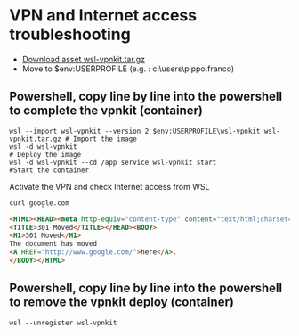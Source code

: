 # VPN and Internet access troubleshooting

- [Download asset wsl-vpnkit.tar.gz](https://github.com/sakai135/wsl-vpnkit/releases/)
- Move to $env:USERPROFILE (e.g. : c:\users\pippo.franco)

## Powershell, copy line by line into the powershell to complete the vpnkit (container)

```Shell
wsl --import wsl-vpnkit --version 2 $env:USERPROFILE\wsl-vpnkit wsl-vpnkit.tar.gz # Import the image
wsl -d wsl-vpnkit                                                                 # Deploy the image
wsl -d wsl-vpnkit --cd /app service wsl-vpnkit start                              #Start the container
```

Activate the VPN and check Internet access from WSL

```bash
curl google.com
```

```html
<HTML><HEAD><meta http-equiv="content-type" content="text/html;charset=utf-8">
<TITLE>301 Moved</TITLE></HEAD><BODY>
<H1>301 Moved</H1>
The document has moved
<A HREF="http://www.google.com/">here</A>.
</BODY></HTML>
```

## Powershell, copy line by line into the powershell to remove the vpnkit deploy (container)

```Shell
wsl --unregister wsl-vpnkit
```

